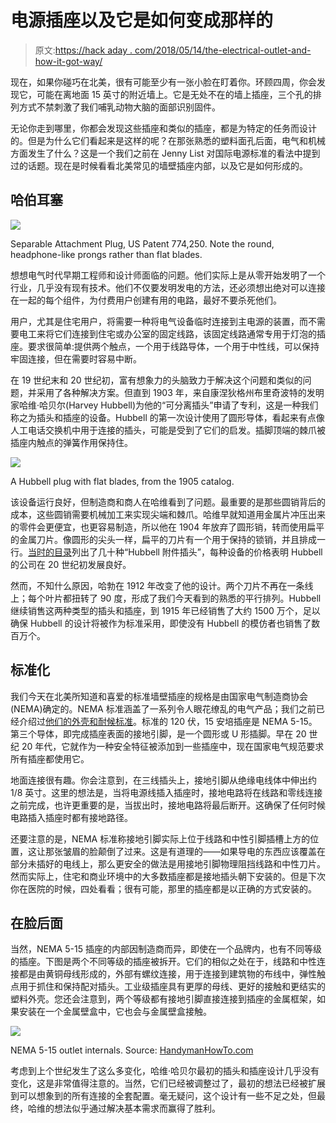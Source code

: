 # 电源插座以及它是如何变成那样的

> 原文:[https://hack aday . com/2018/05/14/the-electrical-outlet-and-how-it-got-way/](https://hackaday.com/2018/05/14/the-electrical-outlet-and-how-it-got-that-way/)

现在，如果你碰巧在北美，很有可能至少有一张小脸在盯着你。环顾四周，你会发现它，可能在离地面 15 英寸的附近墙上。它是无处不在的墙上插座，三个孔的排列方式不禁刺激了我们哺乳动物大脑的面部识别固件。

无论你走到哪里，你都会发现这些插座和类似的插座，都是为特定的任务而设计的。但是为什么它们看起来是这样的呢？在那张熟悉的塑料面孔后面，电气和机械方面发生了什么？这是一个我们之前在 Jenny List 对国际电源标准的看法中提到过的话题。现在是时候看看北美常见的墙壁插座内部，以及它是如何形成的。

## 哈伯耳塞

[![](../Images/3b0d59179e7ce8a836fa04b10c44ea45.png)](https://hackaday.com/wp-content/uploads/2018/04/hubbell1.png)

Separable Attachment Plug, US Patent 774,250\. Note the round, headphone-like prongs rather than flat blades.

想想电气时代早期工程师和设计师面临的问题。他们实际上是从零开始发明了一个行业，几乎没有现有技术。他们不仅要发明发电的方法，还必须想出绝对可以连接在一起的每个组件，为付费用户创建有用的电路，最好不要杀死他们。

用户，尤其是住宅用户，将需要一种将电气设备临时连接到主电源的装置，而不需要电工来将它们连接到住宅或办公室的固定线路，该固定线路通常专用于灯泡的插座。要求很简单:提供两个触点，一个用于线路导体，一个用于中性线，可以保持牢固连接，但在需要时容易中断。

在 19 世纪末和 20 世纪初，富有想象力的头脑致力于解决这个问题和类似的问题，并采用了各种解决方案。但直到 1903 年，来自康涅狄格州布里奇波特的发明家哈维·哈贝尔(Harvey Hubbell)为他的“可分离插头”申请了专利，这是一种我们称之为插头和插座的设备。Hubbell 的第一次设计使用了圆形导体，看起来有点像人工电话交换机中用于连接的插头，可能是受到了它们的启发。插脚顶端的棘爪被插座内触点的弹簧作用保持住。

[![](../Images/089d29ff1d2e2811b8642490240dfbcf.png)](https://hackaday.com/wp-content/uploads/2018/04/hubbell2.png)

A Hubbell plug with flat blades, from the 1905 catalog.

该设备运行良好，但制造商和商人在哈维看到了问题。最重要的是那些圆销背后的成本，这些圆销需要机械加工来实现尖端和棘爪。哈维早就知道用金属片冲压出来的零件会更便宜，也更容易制造，所以他在 1904 年放弃了圆形销，转而使用扁平的金属刀片。像圆形的尖头一样，扁平的刀片有一个用于保持的锁销，并且排成一行。[当时的目录](https://archive.org/stream/ElectricalSpecialitiesCatalogueAndPriceListNo.9August1906/Cca49543WesternElectricCo.#page/n35/mode/2up)列出了几十种“Hubbell 附件插头”，每种设备的价格表明 Hubbell 的公司在 20 世纪初发展良好。

然而，不知什么原因，哈勃在 1912 年改变了他的设计。两个刀片不再在一条线上；每个叶片都扭转了 90 度，形成了我们今天看到的熟悉的平行排列。Hubbell 继续销售这两种类型的插头和插座，到 1915 年已经销售了大约 1500 万个，足以确保 Hubbell 的设计将被作为标准采用，即使没有 Hubbell 的模仿者也销售了数百万个。

## 标准化

我们今天在北美所知道和喜爱的标准墙壁插座的规格是由国家电气制造商协会(NEMA)确定的。NEMA 标准涵盖了一系列令人眼花缭乱的电气产品；我们之前已经介绍过[他们的外壳和耐候标准](http://hackaday.com/2017/06/30/this-way-to-the-ingress-keeping-stuff-dry-and-clean-with-ip-and-nema/)。标准的 120 伏，15 安培插座是 NEMA 5-15。第三个导体，即完成插座表面的接地引脚，是一个圆形或 U 形插脚。早在 20 世纪 20 年代，它就作为一种安全特征被添加到一些插座中，现在国家电气规范要求所有插座都使用它。

地面连接很有趣。你会注意到，在三线插头上，接地引脚从绝缘电线体中伸出约 1/8 英寸。这里的想法是，当将电源线插入插座时，接地电路将在线路和零线连接之前完成，也许更重要的是，当拔出时，接地电路将最后断开。这确保了任何时候电路插入插座时都有接地路径。

还要注意的是，NEMA 标准称接地引脚实际上位于线路和中性引脚插槽上方的位置，这让那张皱眉的脸颠倒了过来。这是有道理的——如果导电的东西应该覆盖在部分未插好的电线上，那么更安全的做法是用接地引脚物理阻挡线路和中性刀片。然而实际上，住宅和商业环境中的大多数插座都是接地插头朝下安装的。但是下次你在医院的时候，四处看看；很有可能，那里的插座都是以正确的方式安装的。

## 在脸后面

当然，NEMA 5-15 插座的内部因制造商而异，即使在一个品牌内，也有不同等级的插座。下图是两个不同等级的插座被拆开。它们的相似之处在于，线路和中性连接都是由黄铜母线形成的，外部有螺纹连接，用于连接到建筑物的布线中，弹性触点用于抓住和保持配对插头。工业级插座具有更厚的母线、更好的接触和更结实的塑料外壳。您还会注意到，两个等级都有接地引脚直接连接到插座的金属框架，如果安装在一个金属壁盒中，它也会与金属壁盒接触。

[![](../Images/9ac26ae2495f53b52f2518c723041c0b.png)](https://hackaday.com/wp-content/uploads/2018/04/dsc03649.jpg)

NEMA 5-15 outlet internals. Source: [HandymanHowTo.com](https://www.handymanhowto.com/electrical-outlets-side-wire-versus-back-wire/)

考虑到上个世纪发生了这么多变化，哈维·哈贝尔最初的插头和插座设计几乎没有变化，这是非常值得注意的。当然，它们已经被调整过了，最初的想法已经被扩展到可以想象到的所有连接的全套配置。毫无疑问，这个设计有一些不足之处，但最终，哈维的想法似乎通过解决基本需求而赢得了胜利。